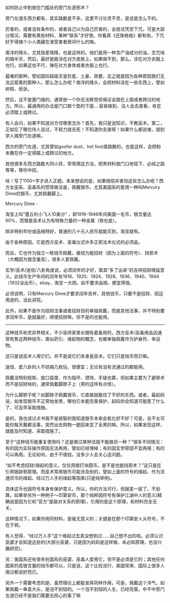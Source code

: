如何防止中到放在门槛处的旁门左道邪术？

旁门左道东西方都有，其实路数差不多。这里不讨论灵不灵，是说是怎么干的。

厉害的，或者没有条件的，或者自己以为自己厉害的，会尝试凭空下咒。可是大部分情况，需要有某些材料、某种“联系”才好使。你看真《还珠格格》都有啦，下咒好歹得搞个小人偶藏在淮受害者房间什么的嘛。

南洋的降头，尤其指爱情降，也是这样的。他们是用一种含尸油成分的油，念咒啥的搞半天，然后，最好是能涂在对方皮肤上。如果做不到，那么，涂在对方衣服上也行。如果这也不行，弹在对方身体或者衣服上也行。

最难的那种，譬如国际超级天皇巨星、土豪、政要，总之就是因为各种原因我们无法近距离的那种人。那么怎么办呢？南洋的降头，会把材料涂在一些东西上，譬如树枝、纸张。

然后，这不是塞门缝的，通常放一个你无法察觉但保证会踏在上面或者跨过的地方。所以，最通用的办法是门口那个垫的下面....容易做到，没人会去查看，肯定必须踏上或跨过。

有人会问，如果不知道对方住哪里怎办？首先，我只是说知识，不教巫术。第二，正如忘了哪位伟人说过，不努力就去死！不知道你去查呀！如果什么都说难，就别学人搞旁门左道嘛。

西方的旁门左道，尤其譬如goofer dust、hot foot类路数的，也是这样，会把粉末撒在你一定得踏上或跨过的地方。

其他很多东西方路数大同小异，常常用这方法，把黑材料放门口地毯下、必经之路等等，等你中招。

哇！写了1100+字才进入正题。本来想说的是，如果相信并害怕这些怎么办呢？西方女巫系、巫毒系的惯常做法是，佩戴银币，尤其美国系的爱用一种叫Mercury Dime的银币，尤其佩戴脚上。

Mercury Dime -

淘宝上叫“墨丘利小飞人10美分” ，即1916-1946年间美国一毛币，银含量达90%，而银是巫术认为有特殊力量的一种金属（铁也是）。

除非特别年份或品相特好，普通的几十元人民币就能买到，淘宝就有。

由于各种原因，它是西方巫术、巫毒仪式许多正邪法术仪式的必须品。

而且，它也作为独立一枚钱币佩戴，被视为能招财（因为上面的符号）、挡邪术（大概因为银含量高），很多人爱佩戴。

玄学/巫术/迷信/八卦角度说，必须闰年的才好，取其“多了出来”的吉祥招财增益意义。此钱币生产年间的闰年有1916、1920、1924、1928、1936、1940、1944（1932没出币），ebay、淘宝一大把。如不要求品相，便宜得很。

必须说明，只有Mercury Dime才要求闰年吉祥，其他钱币，只要不是招财、招运用途的，没此讲究。

此外，如果不是作为招财法事或者招财目的单独佩戴，而是其他法事，并不特别要求闰年币，是就最好，顺便招财嘛，但不是的也能用。

-----------------------------------

这种钱币和灵异界相关，不少巫师家里长期有着备用的，西方巫术/巫毒用品店通常有售这两种钱币，类似药引、缘起物的概念，也被单独佩戴作为护身符、幸运物。

这只是说巫术人用它们，并不是说它们本身是巫术。它们只是钱币而已嘛。

迷信、爱八卦的人不妨搞几枚玩，很便宜；无论有没有流通过的都能用。

佩戴没特别规矩，放口袋里、作为指环、颈饰、手链也算，但如果主要为了避邪术而不是招财啥的，通常佩戴脚脖子上（男的这样有点怪）。

为什么脚脖子呢？如脚脖子佩戴银币，它直接就截住了不好的东西。或者，最起码说，如发现银币不正常地发黑，哪怕它未能完善保护，起码你会知道可能惹了什么了，可及早采取措施。

是的，我也读过点书我不是弱智的我知道银币本来会氧化好不好？可是，总不太可能你每天戴都没事，突然出去购物一趟回来变了全黑的嘛。所以，如果发现这样，就能及时知道、采取措施了。

至于“这种钱币能重复使用吗？还是做过某种法就不能做另一种？”很多不同情况：有的因为实际操作原因无法再用，譬如已经埋掉；有的因玄学原因不宜再用；有的可以再用。无论如何，由于不值钱，没多少人会关心这问题。

“如不考虑招财/缘起的意义，仅仅用银打块圆币，是不是也能挡邪术？”这只是在引用银辟邪原理。而巫术常用银币可能涉及别的，譬如上面的符号的缘起、作为流通货币的缘起、经过万人手的缘起等因素(只是纯举例)。

具体这币也因符号本身有保护意义。所以，你的方法可行，但就差一层了。不划算。如果举另外一种例子～印第安币，那个纯粹因符号有保护江湖中人的意义(精确说是因为它和“官方”是敌对关系的原理)，引用的是这个原理，和材料完全无关。

这种情况下，如果你用同材料，是毫无意义的；关键是在那个印第安人头符号，不在于铜。

有人觉得，“经过万人手”这个缘起过去真没想到过……自己想不出的啦。必须认识巫婆才会知道这些的(大部分巫婆，只是因为妈妈是这样做，未必知原理，也没兴趣研究)。

另：美国系还有很多别国系的巫婆、巫毒人爱用它，但不是必须是它的；其他任何国家的高银含量的钱币都可以，只是说，这个比较流行、美国常用、国际上很多人用过都说好而已。

另外一个需要考虑的是，虽然理论上都能发挥同样作用，可是，佩戴这个洋气，如果佩戴一串袁大头，是泡不到钮的。一个泡不到钮的人生，已经完蛋，中不中旁门左道已经不是我们需要去担心的事了嘛
